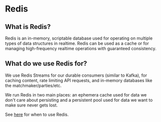 # Redis

## What is Redis?

Redis is an in-memory, scriptable database used for operating on multiple types of data structures in realtime. Redis can be used as a cache or for managing high-frequency realtime operations with guaranteed consistency.

## What do we use Redis for?

We use Redis Streams for our durable consumers (similar to Kafka), for caching content, rate limiting API requests, and in-memory databases like the matchmaker/parties/etc.

We run Redis in two main places: an ephemera cache used for data we don't care about persisting and a persistent pool used for data we want to make sure never gets lost.

See [here](/doc/WHICH_DATABASE_DO_I_USE.md) for when to use Redis.

